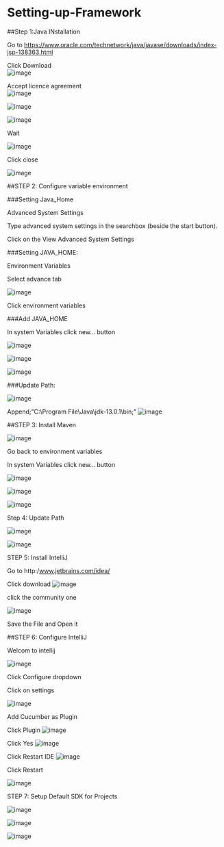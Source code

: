# Setting-up-Framework
##Step 1:Java INstallation

Go to https://www.oracle.com/technetwork/java/javase/downloads/index-jsp-138363.html

Click Download  
![image](https://user-images.githubusercontent.com/55090933/67085255-68f84400-f196-11e9-8c80-6a7cabb672a8.png)

Accept licence agreement  
![image](https://user-images.githubusercontent.com/55090933/67086295-55e67380-f198-11e9-8914-5f432c529b5b.png)

![image](https://user-images.githubusercontent.com/55090933/67086858-a3afab80-f199-11e9-80ef-f5d2a592d2b3.png)

![image](https://user-images.githubusercontent.com/55090933/67086975-e5d8ed00-f199-11e9-8e12-c4e6c4c61c17.png)

Wait

![image](https://user-images.githubusercontent.com/55090933/67087181-4e27ce80-f19a-11e9-83ed-1e49cffadd05.png)

Click close

![image](https://user-images.githubusercontent.com/55090933/67087296-8cbd8900-f19a-11e9-8ffa-8574f6ec602c.png)

##STEP 2: Configure variable environment

###Setting Java_Home

Advanced System Settings

Type advanced system settings in the searchbox (beside the start button).


Click on the View Advanced System Settings

###Setting JAVA_HOME:

Environment Variables

Select advance tab


![image](https://user-images.githubusercontent.com/55090933/67090107-27b96180-f1a1-11e9-9602-27e833835ab3.png)


Click environment variables

###Add JAVA_HOME

In system Variables click new... button

![image](https://user-images.githubusercontent.com/55090933/67090620-829f8880-f1a2-11e9-8376-1452609e647f.png)

![image](https://user-images.githubusercontent.com/55090933/67090749-d6aa6d00-f1a2-11e9-996c-baa368b078a8.png)

![image](https://user-images.githubusercontent.com/55090933/67091125-c1820e00-f1a3-11e9-95ee-ce016a5b4ef4.png)

###Update Path:

![image](https://user-images.githubusercontent.com/55090933/67091412-75839900-f1a4-11e9-90a3-acefa06e4150.png)


Append;"C:\Program File\Java\jdk-13.0.1\bin;"
![image](https://user-images.githubusercontent.com/55090933/67091669-29852400-f1a5-11e9-9b13-0f991a3d1420.png)


##STEP 3: Install Maven

![image](https://user-images.githubusercontent.com/55090933/67095687-77eaf080-f1ae-11e9-8bdb-a646a772e3c7.png)

Go back to environment variables

In system Variables click new... button

![image](https://user-images.githubusercontent.com/55090933/67090620-829f8880-f1a2-11e9-8376-1452609e647f.png)

![image](https://user-images.githubusercontent.com/55090933/67090749-d6aa6d00-f1a2-11e9-996c-baa368b078a8.png)

![image](https://user-images.githubusercontent.com/55090933/67096866-e6c94900-f1b0-11e9-92b0-585b8850a584.png)

Step 4: Update Path

![image](https://user-images.githubusercontent.com/55090933/67091412-75839900-f1a4-11e9-90a3-acefa06e4150.png)


![image](https://user-images.githubusercontent.com/55090933/67097333-ca79dc00-f1b1-11e9-9d14-c5ea146cd457.png)


STEP 5: Install IntelliJ

Go to http:/www.jetbrains.com/idea/

Click download
![image](https://user-images.githubusercontent.com/55090933/67098012-4163a480-f1b3-11e9-8bf0-a2bbf23c1156.png)

click the community one

![image](https://user-images.githubusercontent.com/55090933/67098205-a61eff00-f1b3-11e9-9a52-79c17b422762.png)

Save the File and Open it


##STEP 6: Configure IntelliJ

Welcom to intellij

![image](https://user-images.githubusercontent.com/55090933/67098950-fcd90880-f1b4-11e9-9d22-cce801a01cd4.png)


Click Configure dropdown

Click on settings

![image](https://user-images.githubusercontent.com/55090933/67099369-bfc14600-f1b5-11e9-9fe8-cfe4369c7573.png)

Add Cucumber as Plugin

Click Plugin
![image](https://user-images.githubusercontent.com/55090933/67100125-06fc0680-f1b7-11e9-89a7-bcc2fe9683f3.png)

Click Yes
![image](https://user-images.githubusercontent.com/55090933/67100418-8984c600-f1b7-11e9-9245-ea2662032ef5.png)

Click Restart IDE
![image](https://user-images.githubusercontent.com/55090933/67100571-d6689c80-f1b7-11e9-8010-16225b33a31e.png)

Click Restart

![image](https://user-images.githubusercontent.com/55090933/67100925-84744680-f1b8-11e9-88a5-0300da3dcb7d.png)


STEP 7: Setup Default SDK for Projects

![image](https://user-images.githubusercontent.com/55090933/67101876-64de1d80-f1ba-11e9-9d19-454c038a87f3.png)






![image](https://user-images.githubusercontent.com/55090933/67101444-8a1e5c00-f1b9-11e9-8245-0e1d1cfbdd9e.png)


![image](https://user-images.githubusercontent.com/55090933/67101444-8a1e5c00-f1b9-11e9-8245-0e1d1cfbdd9e.png)




































